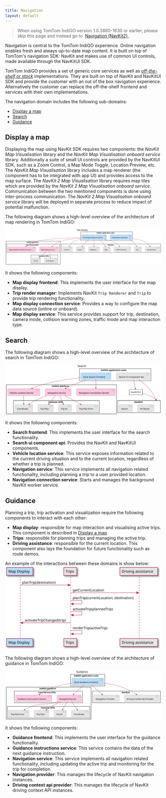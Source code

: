 ```yaml
---
title: Navigation
layout: default
---
```


<Blockquote>
    When using TomTom IndiGO version 1.0.3880-1630 or earlier, please skip this page and instead go
    to&nbsp;
    <a href="/tomtom-indigo/documentation/development/platform-domains/navigation-navkit2">
        Navigation (NavKit2)
    </a>
    .
</Blockquote>

Navigation is central to the TomTom IndiGO experience. Online navigation enables fresh and always
up-to-date map content. It is built on top of TomTom's navigation SDK:
NavKit and makes use of common UI controls, made available through the NavKitUI SDK.

TomTom IndiGO provides a set of generic core services as well as
[_off-the-shelf_ or _stock_](/tomtom-indigo/documentation/development/introduction#off-the-shelf-components-or-stock-components)
implementations. They are built on top of NavKit and NavKitUI SDK and provide the customer with
an out of the box navigation experience. Alternatively the customer can replace the off-the-shelf
frontend and services with their own implementations.

The navigation domain includes the following sub-domains:

- [Display a map](#display-a-map)
- [Search](#search)
- [Guidance](#guidance)

## Display a map
Displaying the map using NavKit SDK requires two components: the _NavKit Map Visualisation_
library and the _NavKit Map Visualisation onboard service_ library. Additionally a suite of small
UI controls are provided by the NavKitUI SDK, such as a Zoom Control, a Map Mode Toggle, Location
Preview, etc. The _NavKit Map Visualisation_ library includes a map renderer (the component has to
be integrated with app UI) and provides access to the map surface.
The _NavKit 2 Map Visualisation_ library requires map tiles which are provided by the _NavKit 2 Map
Visualisation onboard service_. Communication between the two mentioned components is done using
inter-process communication. The _NavKit 2 Map Visualisation onboard service_ library will be
deployed in separate process to reduce impact of potential malfunction.

The following diagram shows a high-level overview of the architecture of map rendering in TomTom
IndiGO:

![Map rendering high-level overview image](images/navigation_domain-map-display-high-level-overview.svg)

It shows the following components:
- __Map display frontend__: This implements the user interface for the map display.
- __Trip render manager__: Implements NavKit `Trip Renderer` and `Trip` to provide trip rendering
  functionality.
- __Map display connection service__: Provides a way to configure the map data source
  (online or onboard).
- __Map display service__: This service provides support for trip, destination, camera mode,
  collision warning zones, traffic mode and map interaction type.

## Search

The following diagram shows a high-level overview of the architecture of search in TomTom IndiGO:

![Search high-level overview image](images/navigation_domain-search-high-level-overview.svg)

It shows the following components: 
- __Search frontend__: This implements the user interface for the search functionality.
- __Search ui component api__: Provides the NavKit and NavKitUI components.
- __Vehicle location service__: This service exposes information related to the current driving
  situation and to the current location, regardless of whether a trip is planned.
- __Navigation service__: This service implements all navigation related functionality, including
  planning a trip to a user provided location.
- __Navigation connection service__: Starts and manages the background NavKit worker service.

## Guidance

Planning a trip, trip activation and visualization require the following components to interact with
each other:
- __Map display__: responsible for map interaction and visualising active trips. This component is
  described in [Display a map](#display-a-map).
- __Trips__: responsible for planning trips and managing the active trip.
- __Driving assistance__: responsible for the current location. This component also lays the
  foundation for future functionality such as route demos.

An example of the interactions between these domains is show below:
![Planning a route](images/navigation_domain-guidance-planning-a-route.svg)

The following diagram shows a high-level overview of the architecture of guidance in TomTom IndiGO:

![Guidance high-level overview image](images/navigation_domain-guidance-high-level-overview.svg)

It shows the following components:
- __Guidance frontend__: This implements the user interface for the guidance functionality.
- __Guidance instructions service__: This service contains the data of the next guidance instruction.
- __Navigation service__: This service implements all navigation related functionality, including
  updating the active trip and monitoring for the trip for completion.
- __Navigation provider__: This manages the lifecycle of NavKit navigation instances.
- __Driving context api provider__: This manages the lifecycle of NavKit driving context API instances.
